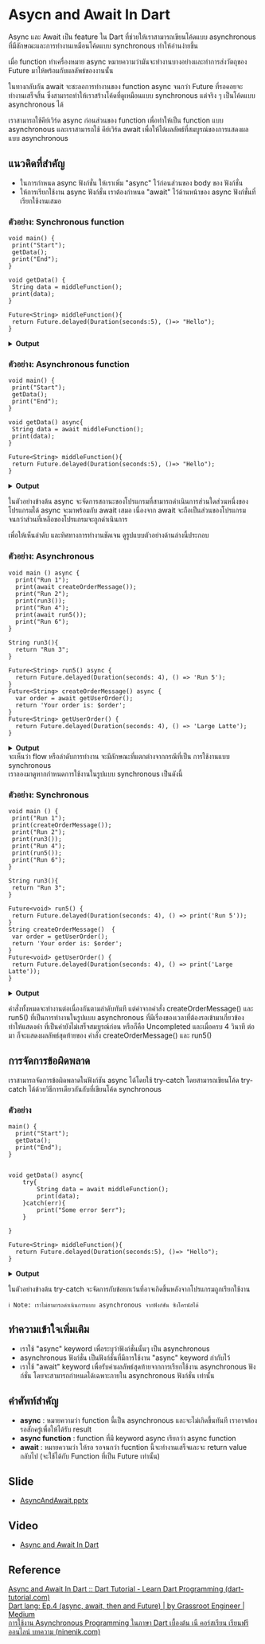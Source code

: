 # Asycn and Await In Dart
Async และ Await เป็น feature ใน Dart ที่ช่วยให้เราสามารถเขียนโค้ดแบบ asynchronous ที่มีลักษณะและการทำงานเหมือนโค้ดแบบ synchronous ทำให้อ่านง่ายขึ้น

เมื่อ function ทำเครื่องหมาย async หมายความว่ามันจะทำงานบางอย่างและทำการส่งวัตถุของ Future มาให้พร้อมกับผลลัพธ์ของงานนั้น

ในทางกลับกัน await จะชะลอการทำงานของ function async จนกว่า Future ที่รอคอยจะทำงานเสร็จสิ้น ซึ่งสามารถทำให้เราสร้างโค้ดที่ดูเหมือนแบบ synchronous แต่จริง ๆ เป็นโค้ดแบบ asynchronous ได้

เราสามารถใช้คีย์เวิร์ด async ก่อนส่วนของ function เพื่อทำให้เป็น function แบบ asynchronous และเราสามารถใช้
คีย์เวิร์ด await เพื่อให้ได้ผลลัพธ์ที่สมบูรณ์ของการแสดงผลแบบ asynchronous

## แนวคิดที่สำคัญ
* ในการกำหนด async ฟังก์ชั่น ให้เราเพิ่ม "async" ไว้ก่อนส่วนของ body ของ ฟังก์ชั่น
* ให้การเรียกใช้งาน async ฟังก์ชั่น เราต้องกำหนด "await" ไว้ด้านหน้าของ async ฟังก์ชั่นที่เรียกใช้งานเสมอ

### ตัวอย่าง: Synchronous function
```
void main() {
 print("Start");
 getData();
 print("End");
}

void getData() {
 String data = middleFunction();
 print(data);
}

Future<String> middleFunction(){
 return Future.delayed(Duration(seconds:5), ()=> "Hello");
}
```
<details>
 <summary><strong>Output</strong></summary>
 <pre><code>Start
End
Instance of '_Future<String>'
</code></pre>
</details>

### ตัวอย่าง: Asynchronous function
```
void main() {
 print("Start");
 getData();
 print("End");
}

void getData() async{
 String data = await middleFunction();
 print(data);
}

Future<String> middleFunction(){
 return Future.delayed(Duration(seconds:5), ()=> "Hello");
}
```
<details>
 <summary><strong>Output</strong></summary>
 <pre><code>Start
End
Hello
</code></pre>
</details>

ในตัวอย่างข้างต้น async จะจัดการสถานะของโปรแกรมที่สามารถดำเนินการส่วนใดส่วนหนึ่งของโปรแกรมได้ async จะมาพร้อมกับ await เสมอ เนื่องจาก await จะถือเป็นส่วนของโปรแกรมจนกว่าส่วนที่เหลือของโปรแกรมจะถูกดำเนินการ

 เพื่อให้เห็นลำดับ และทิศทางการทำงานชัดเจน ดูรูปแบบตัวอย่างด้านล่างนี้ประกอบ
 
### ตัวอย่าง: Asynchronous
```
void main () async {
  print("Run 1");
  print(await createOrderMessage());
  print("Run 2");
  print(run3());
  print("Run 4");
  print(await run5());
  print("Run 6");
}

String run3(){
  return "Run 3";
}

Future<String> run5() async {
  return Future.delayed(Duration(seconds: 4), () => 'Run 5'); 
}
Future<String> createOrderMessage() async {
  var order = await getUserOrder();   
  return 'Your order is: $order'; 
}
Future<String> getUserOrder() {
  return Future.delayed(Duration(seconds: 4), () => 'Large Latte'); 
}
```
<details>
 <summary><strong>Output</strong></summary>
 <pre><code> Your order is: Large Latte
    Run 2
    Run 3
    Run 4
    Run 5
    Run 6
</code></pre>
</details>
 จะเห็นว่า flow หรือลำดับการทำงาน จะมีลักษณะที่แตกต่างจากกรณีที่เป็น การใช้งานแบบ synchronous 
 
 <br>
 เราลองมาดูหากกำหนดการใช้งานในรูปแบบ synchronous  เป็นดังนี้
 
 ### ตัวอย่าง: Synchronous
 ```
void main () {
  print("Run 1");
  print(createOrderMessage());
  print("Run 2");
  print(run3());
  print("Run 4");
  print(run5());
  print("Run 6");
}

String run3(){
  return "Run 3";
}

Future<void> run5() {
  return Future.delayed(Duration(seconds: 4), () => print('Run 5')); 
}
String createOrderMessage()  {
  var order = getUserOrder();   
  return 'Your order is: $order'; 
}
Future<void> getUserOrder() {
  return Future.delayed(Duration(seconds: 4), () => print('Large Latte')); 
}
```
<details>
 <summary><strong>Output</strong></summary>
 <pre><code> Run 1
    Your order is: Instance of '_Future<void>'
    Run 2
    Run 3
    Run 4
    Instance of '_Future<void>'
    Run 6
    Large Latte
    Run 5
</code></pre>
</details>

คำสั่งทั้งหมดจะทำงานต่อเนื่องกันตามลำดับทันที แต่ค่าจากคำสั่ง createOrderMessage() และ run5() ที่เป็นการทำงานในรูปแบบ asynchronous ที่มีเรื่องของเวลาที่ต้องรอเข้ามาเกี่ยวข้อง ทำให้แสดงค่า ที่เป็นค่ายังไม่เสร็จสมบูรณ์ก่อน หรือก็คือ Uncompleted และเมื่อครบ 4 วินาที ต่อมา ก็จะแสดงผลลัพธ์สุดท้ายของ คำสั่ง createOrderMessage() และ run5() 

## การจัดการข้อผิดพลาด
เราสามารถจัดการข้อผิดพลาดในฟังก์ชัน async ได้โดยใช้ try-catch โดยสามารถเขียนโค้ด try-catch ได้ด้วยวิธีการเดียวกันกับที่เขียนโค้ด synchronous

### ตัวอย่าง
```
main() {
  print("Start");
  getData();
  print("End");
}


void getData() async{
    try{
        String data = await middleFunction();
        print(data);
    }catch(err){
        print("Some error $err");
    }
 
}

Future<String> middleFunction(){
  return Future.delayed(Duration(seconds:5), ()=> "Hello");
}
```

<details>
 <summary><strong>Output</strong></summary>
 <pre><code>Start
End
Hello
</code></pre>
</details>

ในตัวอย่างข้างต้น try-catch จะจัดการกับข้อยกเว้นที่อาจเกิดขึ้นหลังจากโปรแกรมถูกเรียกใช้งาน
```
ℹ️ Note: เราไม่สามารถดำเนินการแบบ asynchronous จากฟังก์ชัน ซิงโครนัสได้
```
## ทำความเข้าใจเพิ่มเติม
- เราใช้ "async" keyword เพื่อระบุว่าฟังก์ชั่นนั้นๆ เป็น asynchronous
- asynchronous ฟังก์ชั่น เป็นฟังก์ชั่นที่มีการใช้งาน "async" keyword กำกับไว้
- เราใช้ "await" keyword เพื่อรับค่าผลลัพธ์สุดท้ายจากการเรียกใช้งาน asynchronous ฟังก์ชั่น โดยจะสามารถกำหนดได้เฉพาะภายใน asynchronous ฟังก์ชั่น เท่านั้น

## คำศัพท์สำคัญ
- **async** : หมายความว่า function นี้เป็น asynchronous และจะไม่เกิดขึ้นทันที เราอาจต้องรอสักครู่เพื่อให้ได้รับ result
- **async function** : function ที่มี keyword async เรียกว่า async function
- **await** : หมายความว่า ให้รอ รอจนกว่า fucntion นี้จะทำงานเสร็จและจะ return value กลับไป (จะใช้ได้กับ Function ที่เป็น Future เท่านั้น)

## Slide
- [AsyncAndAwait.pptx]([https://github.com/Lathavit/PL/blob/main/AsyncAndAwait.pptx])

## Video
- [Async and Await In Dart](https://youtu.be/ZwQyOYOw8zE)

## **Reference**
[Async and Await In Dart :: Dart Tutorial - Learn Dart Programming (dart-tutorial.com)](https://dart-tutorial.com/asynchronous-programming/async-and-await-in-dart/)
<br>
[Dart lang: Ep.4 (async, await, then and Future) | by Grassroot Engineer | Medium](https://grassrootengineer.medium.com/dart-lang-ep-4-async-await-then-and-future-16e34a31fab9)
<br>
[การใช้งาน Asynchronous Programming ในภาษา Dart เบื้องต้น เนื คอร์สเรียน เรียนฟรี ออนไลน์ บทความ (ninenik.com)](https://www.ninenik.com/%E0%B8%81%E0%B8%B2%E0%B8%A3%E0%B9%83%E0%B8%8A%E0%B9%89%E0%B8%87%E0%B8%B2%E0%B8%99_Asynchronous_Programming_%E0%B9%83%E0%B8%99%E0%B8%A0%E0%B8%B2%E0%B8%A9%E0%B8%B2_Dart_%E0%B9%80%E0%B8%9A%E0%B8%B7%E0%B9%89%E0%B8%AD%E0%B8%87%E0%B8%95%E0%B9%89%E0%B8%99-949.html)
